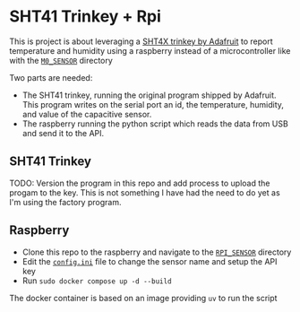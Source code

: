 # SHT41 Trinkey + Rpi

This is project is about leveraging a [SHT4X trinkey by Adafruit](https://learn.adafruit.com/adafruit-sht4x-trinkey) to report temperature and humidity using a raspberry instead of a microcontroller like with the [`M0_SENSOR`](../M0_SENSOR) directory

Two parts are needed:

- The SHT41 trinkey, running the original program shipped by Adafruit. This program writes on the serial port an id, the temperature, humidity, and value of the capacitive sensor.
- The raspberry running the python script which reads the data from USB and send it to the API.

## SHT41 Trinkey

TODO: Version the program in this repo and add process to upload the progam to the key. This is not something I have had the need to do yet as I'm using the factory program.

## Raspberry

- Clone this repo to the raspberry and navigate to the [`RPI_SENSOR`](./.) directory
- Edit the [`config.ini`](./config.ini) file to change the sensor name and setup the API key
- Run `sudo docker compose up -d --build`

The docker container is based on an image providing `uv` to run the script
